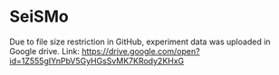 # SeiSMo

Due to file size restriction in GitHub, experiment data was uploaded in Google drive. Link: https://drive.google.com/open?id=1Z555gIYnPbV5GyHGsSvMK7KRody2KHxG
